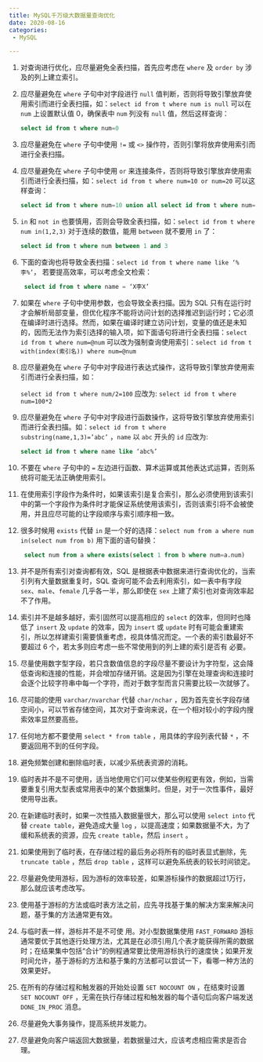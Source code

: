```yaml
---
title: MySQL千万级大数据量查询优化
date: 2020-08-16
categories:
 - MySQL

---
```


1. 对查询进行优化，应尽量避免全表扫描，首先应考虑在 `where` 及 `order by` 涉及的列上建立索引。

2. 应尽量避免在 `where` 子句中对字段进行 `null` 值判断，否则将导致引擎放弃使用索引而进行全表扫描，如：`select id from t where num is null` 可以在 `num` 上设置默认值 0，确保表中 `num` 列没有 `null` 值，然后这样查询：

   ```sql
   select id from t where num=0
   ```

3. 应尽量避免在 `where` 子句中使用 `!=` 或 `<>` 操作符，否则引擎将放弃使用索引而进行全表扫描。

4. 应尽量避免在 `where` 子句中使用 `or` 来连接条件，否则将导致引擎放弃使用索引而进行全表扫描，如：`select id from t where num=10 or num=20` 可以这样查询：

   ```sql
   select id from t where num=10 union all select id from t where num=20
   ```

5. `in` 和 `not in` 也要慎用，否则会导致全表扫描，如：`select id from t where num in(1,2,3)` 对于连续的数值，能用 `between` 就不要用 `in` 了：

   ```sql
   select id from t where num between 1 and 3
   ```

6. 下面的查询也将导致全表扫描：`select id from t where name like ‘%李%’`， 若要提高效率，可以考虑全文检索：

   ```sql
    select id from t where name = ‘X李X’
   ```

7. 如果在 `where` 子句中使用参数，也会导致全表扫描。因为 SQL 只有在运行时才会解析局部变量，但优化程序不能将访问计划的选择推迟到运行时；它必须在编译时进行选择。然而，如果在编译时建立访问计划，变量的值还是未知的，因而无法作为索引选择的输入项，如下面语句将进行全表扫描：`select id from t where num=@num` 可以改为强制查询使用索引：`select id from t with(index(索引名)) where num=@num`

8. 应尽量避免在 `where` 子句中对字段进行表达式操作，这将导致引擎放弃使用索引而进行全表扫描，如：

   `select id from t where num/2=100` 应改为: `select id from t where num=100*2`

9. 应尽量避免在 `where` 子句中对字段进行函数操作，这将导致引擎放弃使用索引而进行全表扫描。如：`select id from t where substring(name,1,3)=’abc’` ，`name` 以 `abc` 开头的 `id` 应改为:

   ```sql
   select id from t where name like ‘abc%’
   ```

10. 不要在 `where` 子句中的 `=` 左边进行函数、算术运算或其他表达式运算，否则系统将可能无法正确使用索引。

11. 在使用索引字段作为条件时，如果该索引是复合索引，那么必须使用到该索引中的第一个字段作为条件时才能保证系统使用该索引，否则该索引将不会被使用，并且应尽可能的让字段顺序与索引顺序相一致。

12. 很多时候用 `exists` 代替 `in` 是一个好的选择：`select num from a where num in(select num from b)` 用下面的语句替换： 

    ```sql
     select num from a where exists(select 1 from b where num=a.num)
    ```

13. 并不是所有索引对查询都有效，SQL 是根据表中数据来进行查询优化的，当索引列有大量数据重复时，SQL 查询可能不会去利用索引，如一表中有字段 `sex`、`male`、`female` 几乎各一半，那么即使在 `sex` 上建了索引也对查询效率起不了作用。

14. 索引并不是越多越好，索引固然可以提高相应的 `select` 的效率，但同时也降低了 `insert` 及 `update` 的效率，因为 `insert` 或 `update` 时有可能会重建索引，所以怎样建索引需要慎重考虑，视具体情况而定。一个表的索引数最好不要超过 6 个，若太多则应考虑一些不常使用到的列上建的索引是否有 必要。

15. 尽量使用数字型字段，若只含数值信息的字段尽量不要设计为字符型，这会降低查询和连接的性能，并会增加存储开销。这是因为引擎在处理查询和连接时会逐个比较字符串中每一个字符，而对于数字型而言只需要比较一次就够了。

16. 尽可能的使用 `varchar/nvarchar` 代替 `char/nchar` ，因为首先变长字段存储空间小，可以节省存储空间，其次对于查询来说，在一个相对较小的字段内搜索效率显然要高些。

17. 任何地方都不要使用 `select * from table` ，用具体的字段列表代替 `*` ，不要返回用不到的任何字段。

18. 避免频繁创建和删除临时表，以减少系统表资源的消耗。

19. 临时表并不是不可使用，适当地使用它们可以使某些例程更有效，例如，当需要重复引用大型表或常用表中的某个数据集时。但是，对于一次性事件，最好使用导出表。

20. 在新建临时表时，如果一次性插入数据量很大，那么可以使用 `select into` 代替 `create table`，避免造成大量 `log` ，以提高速度；如果数据量不大，为了缓和系统表的资源，应先 `create table`，然后 `insert` 。

21. 如果使用到了临时表，在存储过程的最后务必将所有的临时表显式删除，先 `truncate table` ，然后 `drop table` ，这样可以避免系统表的较长时间锁定。

22. 尽量避免使用游标，因为游标的效率较差，如果游标操作的数据超过1万行，那么就应该考虑改写。

23. 使用基于游标的方法或临时表方法之前，应先寻找基于集的解决方案来解决问题，基于集的方法通常更有效。

24. 与临时表一样，游标并不是不可使 用。对小型数据集使用 `FAST_FORWARD` 游标通常要优于其他逐行处理方法，尤其是在必须引用几个表才能获得所需的数据时；在结果集中包括“合计”的例程通常要比使用游标执行的速度快；如果开发时间允许，基于游标的方法和基于集的方法都可以尝试一下，看哪一种方法的效果更好。

25. 在所有的存储过程和触发器的开始处设置 `SET NOCOUNT ON` ，在结束时设置 `SET NOCOUNT OFF` ，无需在执行存储过程和触发器的每个语句后向客户端发送`DONE_IN_PROC` 消息。

26. 尽量避免大事务操作，提高系统并发能力。

27. 尽量避免向客户端返回大数据量，若数据量过大，应该考虑相应需求是否合理。
